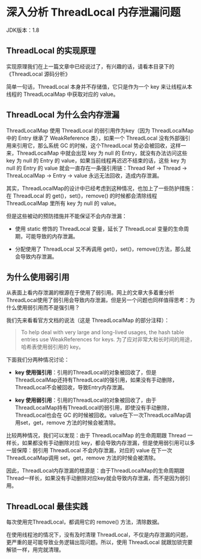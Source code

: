 # 深入分析 ThreadLocal 内存泄漏问题

JDK版本：1.8

## ThreadLocal 的实现原理

实现原理我们在上一篇文章中已经说过了，有兴趣的话，请看本目录下的 《ThreadLocal 源码分析》

简单一句话，ThreadLocal 本身并不存储值，它只是作为一个 key 来让线程从本线程的 ThreadLocalMap 中获取对应的 value。

## ThreadLocal 为什么会内存泄漏

ThreadLocalMap 使用 ThreadLocal 的弱引用作为key（因为 ThreadLocalMap 中的 Entry 继承了 WeakReference 类），如果一个 ThreadLocal 没有外部强引用来引用它，那么系统 GC 的时候，这个ThreadLocal 势必会被回收，这样一来，ThreadLocalMap 中就会出现 key 为 null 的 Entry，就没有办法访问这些 key 为 null 的 Entry 的 value，如果当前线程再迟迟不结束的话，这些 key 为 null 的 Entry 的 value 就会一直存在一条强引用链：Thread Ref -> Thread -> ThreaLocalMap -> Entry -> value 永远无法回收，造成内存泄漏。

其实，ThreadLocalMap的设计中已经考虑到这种情况，也加上了一些防护措施：在 ThreadLocal 的 get()，set()，remove() 的时候都会清除线程 ThreadLocalMap 里所有 key 为 null 的 value。

但是这些被动的预防措施并不能保证不会内存泄漏：

- 使用 static 修饰的 ThreadLocal 变量，延长了 ThreadLocal 变量的生命周期，可能导致的内存泄漏。

- 分配使用了 ThreadLocal 又不再调用 get()，set()，remove()方法，那么就会导致内存泄漏。

## 为什么使用弱引用

从表面上看内存泄漏的根源在于使用了弱引用。网上的文章大多着重分析ThreadLocal使用了弱引用会导致内存泄漏，但是另一个问题也同样值得思考：为什么使用弱引用而不是强引用？

我们先来看看官方文档的说法（这是 ThreadLocalMap 的部分注释）：

> To help deal with very large and long-lived usages, the hash table entries use WeakReferences for keys.
> 为了应对非常大和长时间的用途，哈希表使用弱引用的 key。

下面我们分两种情况讨论：

- **key 使用强引用**：引用的ThreadLocal的对象被回收了，但是ThreadLocalMap还持有ThreadLocal的强引用，如果没有手动删除，ThreadLocal不会被回收，导致Entry内存泄漏。

- **key 使用弱引用**：引用的ThreadLocal的对象被回收了，由于ThreadLocalMap持有ThreadLocal的弱引用，即使没有手动删除，ThreadLocal也会在 GC 的时候被回收。value在下一次ThreadLocalMap调用set，get，remove 方法的时候会被清除。

比较两种情况，我们可以发现：由于 ThreadLocalMap 的生命周期跟 Thread 一样长，如果都没有手动删除对应 key，都会导致内存泄漏，但是使用弱引用可以多一层保障：弱引用 ThreadLocal 不会内存泄漏，对应的 value 在下一次 ThreadLocalMap调用 set，get，remove 方法的时候会被清除。

因此，ThreadLocal内存泄漏的根源是：由于ThreadLocalMap的生命周期跟Thread一样长，如果没有手动删除对应key就会导致内存泄漏，而不是因为弱引用。

## ThreadLocal 最佳实践

每次使用完ThreadLocal，都调用它的 remove() 方法，清除数据。

在使用线程池的情况下，没有及时清理 ThreadLocal，不仅是内存泄漏的问题，更严重的是可能导致业务逻辑出现问题。所以，使用 ThreadLocal 就跟加锁完要解锁一样，用完就清理。